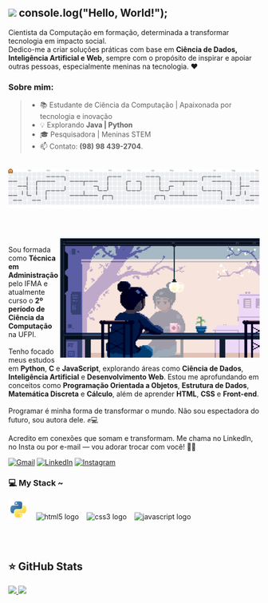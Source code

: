 ## <img src="https://user-images.githubusercontent.com/44104676/173990923-48b66056-0bff-472a-b5bf-faab4146e950.gif" height="45"> console.log("Hello, World!"); 
<p align="left">
  Cientista da Computação em formação, determinada a transformar tecnologia em impacto social. <br>
 Dedico-me a criar soluções práticas com base em <strong>Ciência de Dados, Inteligência Artificial e Web</strong>, sempre com o propósito de inspirar e apoiar outras pessoas, especialmente meninas na tecnologia. ❤️
</p>

### Sobre mim:
> * 📚 Estudante de Ciência da Computação | Apaixonada por tecnologia e inovação
> * 💡 Explorando **Java | Python**
> * 🎓 Pesquisadora | Meninas STEM
> * 📫 Contato: **(98) 98 439-2704**.

<br>

<picture>
  <source media="(prefers-color-scheme: dark)" srcset="https://raw.githubusercontent.com/yasmimcosm/yasmimcosm/output/pacman-contribution-graph-dark.svg">
  <source media="(prefers-color-scheme: light)" srcset="https://raw.githubusercontent.com/yasmimcosm/yasmimcosm/output/pacman-contribution-graph.svg">
  <img alt="pacman contribution graph" src="https://raw.githubusercontent.com/yasmimcosm/yasmimcosm/output/pacman-contribution-graph.svg">
</picture>

#

</div>

<br>
<img src=".github/workflows/study.gif" alt="ilustração de um computador" min-width="400px" max-width="400px" width="400px" align="right">

<p align="left"> 
 Sou formada como <strong>Técnica em Administração</strong> pelo IFMA e atualmente curso o <strong>2º período de Ciência da Computação</strong> na UFPI. <br><br>
Tenho focado meus estudos em <strong>Python</strong>, <strong>C</strong> e <strong>JavaScript</strong>, explorando áreas como <strong>Ciência de Dados</strong>, <strong>Inteligência Artificial</strong> e <strong>Desenvolvimento Web</strong>. Estou me aprofundando em conceitos como <strong>Programação Orientada a Objetos</strong>, <strong>Estrutura de Dados</strong>, <strong>Matemática Discreta</strong> e <strong>Cálculo</strong>, além de aprender <strong>HTML</strong>, <strong>CSS</strong> e <strong>Front-end</strong>.<br><br>
Programar é minha forma de transformar o mundo.
Não sou espectadora do futuro, sou autora dele. ✊💻<br>
</p>



<p align="left">

</p>

<p align="left">
Acredito em conexões que somam e transformam.
Me chama no LinkedIn, no Insta ou por e-mail — vou adorar trocar com você!  💌✨
</p>

<p align="left">
  <a href="https://mail.google.com/mail/?view=cm&fs=1&to=yasmimcosm@gmail.com" title="Gmail">
  <img src="https://img.shields.io/badge/-Gmail-FF0000?style=flat-square&labelColor=FF0000&logo=gmail&logoColor=white&link=LINK-DO-SEU-GMAIL" alt="Gmail"/></a>
  <a href="https://www.linkedin.com/in/yasmim-cosme/" title="LinkedIn">
  <img src="https://img.shields.io/badge/-Linkedin-0e76a8?style=flat-square&logo=Linkedin&logoColor=white&link=LINK-DO-SEU-LINKEDIN" alt="LinkedIn"/></a>
  <a href="https://www.instagram.com/yasmimcosm?igsh=MTIzbGJ6YjN0dHoyYw%3D%3D&utm_source=qr" title="Instagram">
  <img src="https://img.shields.io/badge/-Instagram-DF0174?style=flat-square&labelColor=DF0174&logo=instagram&logoColor=white&link=LINK-DO-SEU-INSTAGRAM" alt="Instagram"/></a>
</p>


<h3 align="left"> 💻 My Stack ~</h3>

<div align="left">
  <img alt="Rafa-Python" src="https://raw.githubusercontent.com/devicons/devicon/master/icons/python/python-original.svg" height="40" alt="html5 logo"  />
  <img width="8" />
  <img src="https://cdn.jsdelivr.net/gh/devicons/devicon/icons/html5/html5-original.svg" height="40" alt="html5 logo"  />
  <img width="8" />
  <img src="https://cdn.jsdelivr.net/gh/devicons/devicon/icons/css3/css3-original.svg" height="40" alt="css3 logo"  />
  <img width="8" />
  <img src="https://cdn.jsdelivr.net/gh/devicons/devicon/icons/javascript/javascript-plain.svg" height="40" alt="javascript logo"  />
  <img width="8" />

  
<br><br>
## ⭐ GitHub Stats
<a href="https://github.com/eduardavieira-dev">
  <img height="180em" src="https://github-readme-stats.vercel.app/api?username=yasmimcosm&show_icons=true&theme=radical&include_all_commits=true&count_private=true"/>
  <img height="180em" src="https://github-readme-stats.vercel.app/api/top-langs/?username=yasmimcosm&layout=compact&langs_count=6&theme=radical"/>
  
